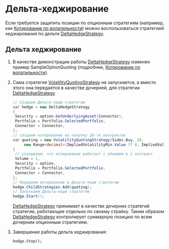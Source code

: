 # Дельта\-хеджирование

Если требуется защитить позиции по опционным стратегиям (например, как [Котирование по волатильности](volatility_trading.md)) можно воспользоваться стратегией хеджирования по дельте [DeltaHedgeStrategy](xref:StockSharp.Algo.Strategies.Derivatives.DeltaHedgeStrategy). 

## Дельта хеджирование

1. В качестве демонстрации работы [DeltaHedgeStrategy](xref:StockSharp.Algo.Strategies.Derivatives.DeltaHedgeStrategy) изменен пример SampleOptionQuoting (подробнее, [Котирование по волатильности](volatility_trading.md)). 
2. Сама стратегия [VolatilityQuotingStrategy](xref:StockSharp.Algo.Strategies.Derivatives.VolatilityQuotingStrategy) не запускается, а вместо этого она передается в качестве дочерней, для стратегии [DeltaHedgeStrategy](xref:StockSharp.Algo.Strategies.Derivatives.DeltaHedgeStrategy)

   ```cs
   // Создаем Дельта-хедж стратегию
   var hedge = new DeltaHedgeStrategy
   {
   	Security = option.GetUnderlyingAsset(Connector),
   	Portfolio = Portfolio.SelectedPortfolio,
   	Connector = Connector,
   };
   // создаем котирование на покупку 20-ти контрактов
   var quoting = new VolatilityQuotingStrategy(Sides.Buy, 20,
   		new Range<decimal>(ImpliedVolatilityMin.Value ?? 0, ImpliedVolatilityMax.Value ?? 100))
   {
   	// указываем, что котирование работает с объемом в 1 контракт
   	Volume = 1,
   	Security = option,
   	Portfolio = Portfolio.SelectedPortfolio,
   	Connector = Connector,
   };
   // Передаем котирование в Дельта-хедж стратегию
   hedge.ChildStrategies.Add(quoting);
   // Запускаем Дельта-хедж стратегию
   hedge.Start();
   ```

   [DeltaHedgeStrategy](xref:StockSharp.Algo.Strategies.Derivatives.DeltaHedgeStrategy) принимает в качестве дочерних стратегий стратегии, работающие отдельно по своему страйку. Таким образом [DeltaHedgeStrategy](xref:StockSharp.Algo.Strategies.Derivatives.DeltaHedgeStrategy) контролирует суммарную позицию по всем дочерним опционным стратегиям. 

3. Завершение работы дельта хеджирования: 

   ```none
   hedge.Stop();
   ```
